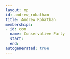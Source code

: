 ```yaml
---
layout: mp
id: andrew_robathan
title: Andrew Robathan
memberships:
- id: con
  name: Conservative Party
  start: 
  end: 
autogenerated: true
---
```

